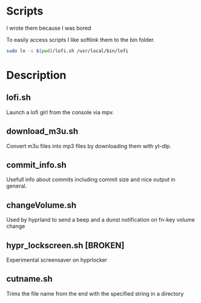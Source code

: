 # Scripts
I wrote them because I was bored

To easily access scripts I like softlink them to the bin folder.

```bash
sudo ln -s $(pwd)/lofi.sh /usr/local/bin/lofi
```

# Description

## lofi.sh
Launch a lofi girl from the console via mpv.

## download_m3u.sh
Convert m3u files into mp3 files by downloading them with yt-dlp.

## commit_info.sh
Usefull info about commits including commit size and nice output in general.

## changeVolume.sh
Used by hyprland to send a beep and a dunst notification on fn-key volume change

## hypr_lockscreen.sh [BROKEN]
Experimental screensaver on hyprlocker

## cutname.sh
Trims the file name from the end with the specified string in a directory

